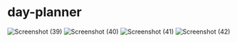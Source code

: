 # day-planner
![Screenshot (39)](https://user-images.githubusercontent.com/77637862/109259427-0b73fe80-77b1-11eb-8e5c-d08733259f9e.png)
![Screenshot (40)](https://user-images.githubusercontent.com/77637862/109259431-0dd65880-77b1-11eb-933d-aad970c21a55.png)
![Screenshot (41)](https://user-images.githubusercontent.com/77637862/109259438-1038b280-77b1-11eb-9e37-f7356baf20ea.png)
![Screenshot (42)](https://user-images.githubusercontent.com/77637862/109259439-12027600-77b1-11eb-9608-9265c206e159.png)
